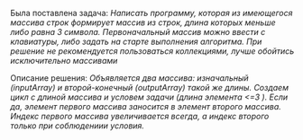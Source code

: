Была поставлена задача: *Написать программу, которая из имеющегося массива строк формирует массив из строк, длина которых меньше либо равна 3 символа. Первоначальный массив можно ввести с клавиатуры, либо задать на старте выполнения алгоритма. При решение не рекомендуется пользоваться коллекциями, лучше обойтись исключительно массивами*

Описание решения: *Объявляется два массива: изначальный (inputArray) и второй-конечный (outputArray) такой же длины. Cоздаем цикл с длиной массива и условем задачи (длина элемента <=3 ). Если да, элемент первого массива заносится в элемент второго массива. Индекс первого массива увеличивается всегда, а индекс второго только при соблюдениии условия.*